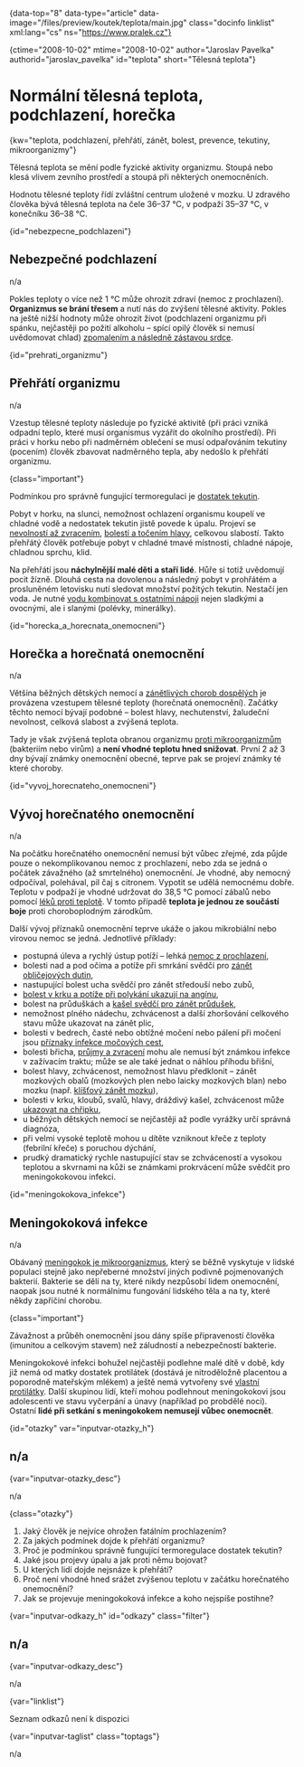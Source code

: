 
{data-top="8" data-type="article" data-image="/files/preview/koutek/teplota/main.jpg" class="docinfo linklist" xml:lang="cs" ns="https://www.pralek.cz"}

{ctime="2008-10-02" mtime="2008-10-02" author="Jaroslav Pavelka" authorid="jaroslav_pavelka" id="teplota" short="Tělesná teplota"}

# Normální tělesná teplota, podchlazení, horečka

<!-- generated attribute kw by user_udpatekw.sh on 2019-09-26, do not edit -->

{kw="teplota, podchlazení, přehřátí, zánět, bolest, prevence, tekutiny, mikroorganizmy"}

Tělesná teplota se mění podle fyzické aktivity organizmu. Stoupá nebo klesá vlivem zevního prostředí a stoupá při některých onemocněních.

Hodnotu tělesné teploty řídí zvláštní centrum uložené v mozku. U zdravého člověka bývá tělesná teplota na čele 36–37 °C, v podpaží 35–37 °C, v konečníku 36–38 °C.

{id="nebezpecne_podchlazeni"}

## Nebezpečné podchlazení

n/a

Pokles teploty o více než 1 °C může ohrozit zdraví (nemoc z prochlazení). **Organizmus se brání třesem** a nutí nás do zvýšení tělesné aktivity. Pokles na ještě nižší hodnoty může ohrozit život (podchlazení organizmu při spánku, nejčastěji po požití alkoholu – spící opilý člověk si nemusí uvědomovat chlad) [zpomalením a následně zástavou srdce][1].

{id="prehrati_organizmu"}

## Přehřátí organizmu

n/a

Vzestup tělesné teploty následuje po fyzické aktivitě (při práci vzniká odpadní teplo, které musí organismus vyzářit do okolního prostředí). Při práci v horku nebo při nadměrném oblečení se musí odpařováním tekutiny (pocením) člověk zbavovat nadměrného tepla, aby nedošlo k přehřátí organizmu.

{class="important"}

Podmínkou pro správně fungující termoregulaci je [dostatek tekutin][2].

Pobyt v horku, na slunci, nemožnost ochlazení organismu koupelí ve chladné vodě a nedostatek tekutin jistě povede k úpalu. Projeví se [nevolností až zvracením][3], [bolestí a točením hlavy][4], celkovou slabostí. Takto přehřátý člověk potřebuje pobyt v chladné tmavé místnosti, chladné nápoje, chladnou sprchu, klid.

Na přehřátí jsou **náchylnější malé děti a staří lidé**. Hůře si totiž uvědomují pocit žízně. Dlouhá cesta na dovolenou a následný pobyt v prohřátém a prosluněném letovisku nutí sledovat množství požitých tekutin. Nestačí jen voda. Je nutné [vodu kombinovat s ostatními nápoji][2] nejen sladkými a ovocnými, ale i slanými (polévky, minerálky).

{id="horecka\_a\_horecnata_onemocneni"}

## Horečka a horečnatá onemocnění

n/a

Většina běžných dětských nemocí a [zánětlivých chorob dospělých][5] je provázena vzestupem tělesné teploty (horečnatá onemocnění). Začátky těchto nemocí bývají podobné – bolest hlavy, nechutenství, žaludeční nevolnost, celková slabost a zvýšená teplota.

Tady je však zvýšená teplota obranou organizmu [proti mikroorganizmům][6] (bakteriím nebo virům) a **není vhodné teplotu hned snižovat**. První 2 až 3 dny bývají známky onemocnění obecné, teprve pak se projeví známky té které choroby.

{id="vyvoj\_horecnateho\_onemocneni"}

## Vývoj horečnatého onemocnění

n/a

Na počátku horečnatého onemocnění nemusí být vůbec zřejmé, zda půjde pouze o nekomplikovanou nemoc z prochlazení, nebo zda se jedná o počátek závažného (až smrtelného) onemocnění. Je vhodné, aby nemocný odpočíval, polehával, pil čaj s citronem. Vypotit se udělá nemocnému dobře. Teplotu v podpaží je vhodné udržovat do 38,5 °C pomocí zábalů nebo pomocí [léků proti teplotě][7]. V tomto případě **teplota je jednou ze součástí boje** proti choroboplodným zárodkům.

Další vývoj příznaků onemocnění teprve ukáže o jakou mikrobiální nebo virovou nemoc se jedná. Jednotlivé příklady:

  * postupná úleva a rychlý ústup potíží – lehká [nemoc z prochlazení][8],
  * bolesti nad a pod očima a potíže při smrkání svědčí pro [zánět obličejových dutin][9],
  * nastupující bolest ucha svědčí pro zánět středouší nebo zubů,
  * [bolest v krku a potíže při polykání ukazují na angínu][8],
  * bolest na průduškách a [kašel svědčí pro zánět průdušek][10],
  * nemožnost plného nádechu, zchvácenost a další zhoršování celkového stavu může ukazovat na zánět plic,
  * bolesti v bedrech, časté nebo obtížné močení nebo pálení při močení jsou [příznaky infekce močových cest][11],
  * bolesti břicha, [průjmy a zvracení][3] mohu ale nemusí být známkou infekce v zažívacím traktu; může se ale také jednat o náhlou příhodu břišní,
  * bolest hlavy, zchvácenost, nemožnost hlavu předklonit – zánět mozkových obalů (mozkových plen nebo laicky mozkových blan) nebo mozku (např. [klíšťový zánět mozku][12]),
  * bolesti v krku, kloubů, svalů, hlavy, dráždivý kašel, zchvácenost může [ukazovat na chřipku][13],
  * u běžných dětských nemocí se nejčastěji až podle vyrážky určí správná diagnóza,
  * při velmi vysoké teplotě mohou u dítěte vzniknout křeče z teploty (febrilní křeče) s poruchou dýchání,
  * prudký dramatický rychle nastupující stav se zchváceností a vysokou teplotou a skvrnami na kůži se známkami prokrvácení může svědčit pro meningokokovou infekci.

{id="meningokokova_infekce"}

## Meningokoková infekce

n/a

Obávaný [meningokok je mikroorganizmus][6], který se běžně vyskytuje v lidské populaci stejně jako nepřeberné množství jiných podivně pojmenovaných bakterií. Bakterie se dělí na ty, které nikdy nezpůsobí lidem onemocnění, naopak jsou nutné k normálnímu fungování lidského těla a na ty, které někdy zapříčiní chorobu.

{class="important"}

Závažnost a průběh onemocnění jsou dány spíše připraveností člověka (imunitou a celkovým stavem) než záludností a nebezpečností bakterie.

Meningokokové infekci bohužel nejčastěji podlehne malé dítě v době, kdy již nemá od matky dostatek protilátek (dostává je nitroděložně placentou a poporodně mateřským mlékem) a ještě nemá vytvořeny své [vlastní protilátky][14]. Další skupinou lidí, kteří mohou podlehnout meningokokovi jsou adolescenti ve stavu vyčerpání a únavy (například po probdělé noci). Ostatní **lidé při setkání s meningokokem nemusejí vůbec onemocnět**.

{id="otazky" var="inputvar-otazky_h"}

## n/a

{var="inputvar-otazky_desc"}

n/a

{class="otazky"}

  1. Jaký člověk je nejvíce ohrožen fatálním prochlazením?
  2. Za jakých podmínek dojde k přehřátí organizmu?
  3. Proč je podmínkou správně fungující termoregulace dostatek tekutin?
  4. Jaké jsou projevy úpalu a jak proti němu bojovat?
  5. U kterých lidí dojde nejsnáze k přehřátí?
  6. Proč není vhodné hned srážet zvýšenou teplotu v začátku horečnatého onemocnění?
  7. Jak se projevuje meningokoková infekce a koho nejspíše postihne?

{var="inputvar-odkazy_h" id="odkazy" class="filter"}

## n/a

{var="inputvar-odkazy_desc"}

n/a

{var="linklist"}

Seznam odkazů není k dispozici

{var="inputvar-taglist" class="toptags"}

n/a

 [1]: resuscitace-ozivovani
 [2]: prijem_tekutin
 [3]: funkcni_poruchy_traveni
 [4]: bolest_hlavy_migrena
 [5]: zanet
 [6]: mikroorganizmy
 [7]: leky_proti_bolesti
 [8]: bolest_v_krku_angina
 [9]: ryma_a_smrkani
 [10]: kasel_a_typy_kasle
 [11]: mocove_kameny
 [12]: prisate_kliste
 [13]: chripka
 [14]: imunita

